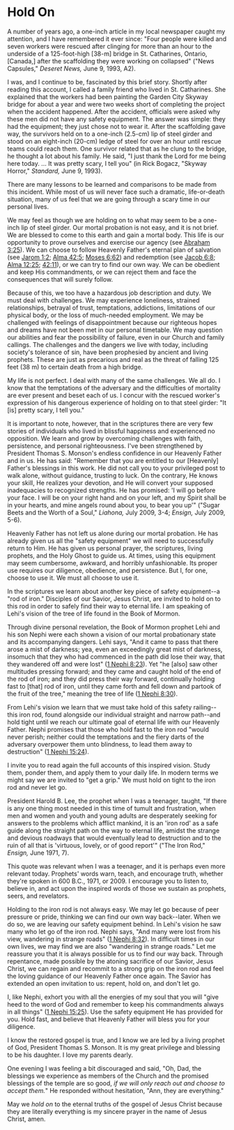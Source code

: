 # Hold On

A number of years ago, a one-inch article in my local newspaper caught my
attention, and I have remembered it ever since: "Four people were killed and
seven workers were rescued after clinging for more than an hour to the
underside of a 125-foot-high [38-m] bridge in St. Catharines, Ontario,
[Canada,] after the scaffolding they were working on collapsed" ("News
Capsules," _Deseret News,_ June 9, 1993, A2).

I was, and I continue to be, fascinated by this brief story. Shortly after
reading this account, I called a family friend who lived in St. Catharines.
She explained that the workers had been painting the Garden City Skyway bridge
for about a year and were two weeks short of completing the project when the
accident happened. After the accident, officials were asked why these men did
not have any safety equipment. The answer was simple: they had the equipment;
they just chose not to wear it. After the scaffolding gave way, the survivors
held on to a one-inch (2.5-cm) lip of steel girder and stood on an eight-inch
(20-cm) ledge of steel for over an hour until rescue teams could reach them.
One survivor related that as he clung to the bridge, he thought a lot about
his family. He said, "I just thank the Lord for me being here today. ... It was
pretty scary, I tell you" (in Rick Bogacz, "Skyway Horror," _Standard,_ June
9, 1993).

There are many lessons to be learned and comparisons to be made from this
incident. While most of us will never face such a dramatic, life-or-death
situation, many of us feel that we are going through a scary time in our
personal lives.

We may feel as though we are holding on to what may seem to be a one-inch lip
of steel girder. Our mortal probation is not easy, and it is not brief. We are
blessed to come to this earth and gain a mortal body. This life is our
opportunity to prove ourselves and exercise our agency (see [Abraham
3:25](https://www.lds.org/scriptures/pgp/abr/3.25?lang=eng#24)). We can choose
to follow Heavenly Father's eternal plan of salvation (see [Jarom
1:2](https://www.lds.org/scriptures/bofm/jarom/1.2?lang=eng#1); [Alma
42:5](https://www.lds.org/scriptures/bofm/alma/42.5?lang=eng#4); [Moses
6:62](https://www.lds.org/scriptures/pgp/moses/6.62?lang=eng#61)) and
redemption (see [Jacob
6:8](https://www.lds.org/scriptures/bofm/jacob/6.8?lang=eng#7); [Alma
12:25](https://www.lds.org/scriptures/bofm/alma/12.25?lang=eng#24);
[42:11](https://www.lds.org/scriptures/bofm/alma/42.11?lang=eng#10)), or we
can try to find our own way. We can be obedient and keep His commandments, or
we can reject them and face the consequences that will surely follow.

Because of this, we too have a hazardous job description and duty. We must
deal with challenges. We may experience loneliness, strained relationships,
betrayal of trust, temptations, addictions, limitations of our physical body,
or the loss of much-needed employment. We may be challenged with feelings of
disappointment because our righteous hopes and dreams have not been met in our
personal timetable. We may question our abilities and fear the possibility of
failure, even in our Church and family callings. The challenges and the
dangers we live with today, including society's tolerance of sin, have been
prophesied by ancient and living prophets. These are just as precarious and
real as the threat of falling 125 feet (38 m) to certain death from a high
bridge.

My life is not perfect. I deal with many of the same challenges. We all do. I
know that the temptations of the adversary and the difficulties of mortality
are ever present and beset each of us. I concur with the rescued worker's
expression of his dangerous experience of holding on to that steel girder: "It
[is] pretty scary, I tell you."

It is important to note, however, that in the scriptures there are very few
stories of individuals who lived in blissful happiness and experienced no
opposition. We learn and grow by overcoming challenges with faith,
persistence, and personal righteousness. I've been strengthened by President
Thomas S. Monson's endless confidence in our Heavenly Father and in us. He has
said: "Remember that you are entitled to our [Heavenly] Father's blessings in
this work. He did not call you to your privileged post to walk alone, without
guidance, trusting to luck. On the contrary, He knows your skill, He realizes
your devotion, and He will convert your supposed inadequacies to recognized
strengths. He has promised: 'I will go before your face. I will be on your
right hand and on your left, and my Spirit shall be in your hearts, and mine
angels round about you, to bear you up'" ("Sugar Beets and the Worth of a
Soul," _Liahona,_ July 2009, 3-4; _Ensign,_ July 2009, 5-6).

Heavenly Father has not left us alone during our mortal probation. He has
already given us all the "safety equipment" we will need to successfully
return to Him. He has given us personal prayer, the scriptures, living
prophets, and the Holy Ghost to guide us. At times, using this equipment may
seem cumbersome, awkward, and horribly unfashionable. Its proper use requires
our diligence, obedience, and persistence. But I, for one, choose to use it.
We must all choose to use it.

In the scriptures we learn about another key piece of safety equipment--a "rod
of iron." Disciples of our Savior, Jesus Christ, are invited to hold on to
this rod in order to safely find their way to eternal life. I am speaking of
Lehi's vision of the tree of life found in the Book of Mormon.

Through divine personal revelation, the Book of Mormon prophet Lehi and his
son Nephi were each shown a vision of our mortal probationary state and its
accompanying dangers. Lehi says, "And it came to pass that there arose a mist
of darkness; yea, even an exceedingly great mist of darkness, insomuch that
they who had commenced in the path did lose their way, that they wandered off
and were lost" ([1 Nephi
8:23](https://www.lds.org/scriptures/bofm/1-ne/8.23?lang=eng#22)). Yet "he
[also] saw other multitudes pressing forward; and they came and caught hold of
the end of the rod of iron; and they did press their way forward, continually
holding fast to [that] rod of iron, until they came forth and fell down and
partook of the fruit of the tree," meaning the tree of life ([1 Nephi
8:30](https://www.lds.org/scriptures/bofm/1-ne/8.30?lang=eng#29)).

From Lehi's vision we learn that we must take hold of this safety railing--
this iron rod, found alongside our individual straight and narrow path--and
hold tight until we reach our ultimate goal of eternal life with our Heavenly
Father. Nephi promises that those who hold fast to the iron rod "would never
perish; neither could the temptations and the fiery darts of the adversary
overpower them unto blindness, to lead them away to destruction" ([1 Nephi
15:24](https://www.lds.org/scriptures/bofm/1-ne/15.24?lang=eng#23)).

I invite you to read again the full accounts of this inspired vision. Study
them, ponder them, and apply them to your daily life. In modern terms we might
say we are invited to "get a grip." We must hold on tight to the iron rod and
never let go.

President Harold B. Lee, the prophet when I was a teenager, taught, "If there
is any one thing most needed in this time of tumult and frustration, when men
and women and youth and young adults are desperately seeking for answers to
the problems which afflict mankind, it is an 'iron rod' as a safe guide along
the straight path on the way to eternal life, amidst the strange and devious
roadways that would eventually lead to destruction and to the ruin of all that
is 'virtuous, lovely, or of good report'" ("The Iron Rod," _Ensign,_ June
1971, 7).

This quote was relevant when I was a teenager, and it is perhaps even more
relevant today. Prophets' words warn, teach, and encourage truth, whether
they're spoken in 600 B.C., 1971, or 2009. I encourage you to listen to,
believe in, and act upon the inspired words of those we sustain as prophets,
seers, and revelators.

Holding to the iron rod is not always easy. We may let go because of peer
pressure or pride, thinking we can find our own way back--later. When we do
so, we are leaving our safety equipment behind. In Lehi's vision he saw many
who let go of the iron rod. Nephi says, "And many were lost from his view,
wandering in strange roads" ([1 Nephi
8:32](https://www.lds.org/scriptures/bofm/1-ne/8.32?lang=eng#31)). In
difficult times in our own lives, we may find we are also "wandering in
strange roads." Let me reassure you that it is always possible for us to find
our way back. Through repentance, made possible by the atoning sacrifice of
our Savior, Jesus Christ, we can regain and recommit to a strong grip on the
iron rod and feel the loving guidance of our Heavenly Father once again. The
Savior has extended an open invitation to us: repent, hold on, and don't let
go.

I, like Nephi, exhort you with all the energies of my soul that you will "give
heed to the word of God and remember to keep his commandments always in all
things" ([1 Nephi
15:25](https://www.lds.org/scriptures/bofm/1-ne/15.25?lang=eng#24)). Use the
safety equipment He has provided for you. Hold fast, and believe that Heavenly
Father will bless you for your diligence.

I know the restored gospel is true, and I know we are led by a living prophet
of God, President Thomas S. Monson. It is my great privilege and blessing to
be his daughter. I love my parents dearly.

One evening I was feeling a bit discouraged and said, "Oh, Dad, the blessings
we experience as members of the Church and the promised blessings of the
temple are so good, _if we will only reach out and choose to accept them._" He
responded without hesitation, "Ann, they are everything."

May we _hold on_ to the eternal truths of the gospel of Jesus Christ because
they are literally everything is my sincere prayer in the name of Jesus
Christ, amen.


